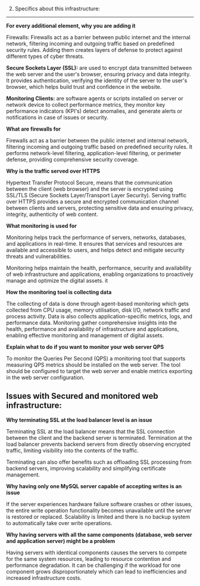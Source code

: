 2. Specifics about this infrastructure:
----------------------------------------

**For every additional element, why you are adding it**

Firewalls: Firewalls act as a barrier between public internet and the internal network, filtering incoming and outgoing traffic based on predefined security rules. Adding them creates layers of defense to protect against different types of cyber threats.

__Secure Sockets Layer (SSL):__ are used to encrypt data transmitted between the web server and the user's browser, ensuring privacy and data integrity. It provides authentication, verifying the identity of the server to the user's browser, which helps build trust and confidence in the website. 

__Monitoring Clients:__ are software agents or scripts installed on server or network device to collect performance metrics, they monitor key performance indicators (KPI's) detect anomalies, and generate alerts or notifications in case of issues or security. 

**What are firewalls for**

Firewalls act as a barrier between the public internet and internal network, filtering incoming and outgoing traffic based on predefined security rules. It performs network-level filtering, application-level filtering, or perimeter defense, providing comprehensive security coverage. 

**Why is the traffic served over HTTPS**

Hypertext Transfer Protocol Secure, means that the communication between the client (web browser) and the server is encrypted using SSL/TLS (Secure Sockets Layer/Transport Layer Security). Serving traffic over HTTPS provides a secure and encrypted 
communication channel between clients and servers, protecting sensitive data and ensuring privacy, integrity, authenticity of web content. 

**What monitoring is used for**

Monitoring helps track the performance of servers, networks, databases, and applications in real-time.  It ensures that services and resources are available and accessible to users, and helps detect and mitigate security threats and vulnerabilities. 

Monitoring helps maintain the health, performance, security and availability of web infrastructure and applications, enabling organizations to proactively manage and optimize the digital assets. it  

**How the monitoring tool is collecting data**

The collecting of data is done through agent-based monitoring which gets collected from CPU usage, memory utilisation, disk I/O, network traffic and process activity. Data is also collects application-specific metrics, logs, and performance data. Monitoring gather comprehensive insights into the health, performance and availability of infrastructure and applications, enabling effective monitoring and management of digital assets. 

**Explain what to do if you want to monitor your web server QPS**

To monitor the Queries Per Second (QPS) a monitoring tool that supports measuring QPS metrics should be installed on the web server. The tool should be configured to target the web server and enable metrics exporting in the web server configuration.


Issues with Secured and monitored web infrastructure:
-----------------------------------------------------

**Why terminating SSL at the load balancer level is an issue**

Terminating SSL at the load balancer means that the SSL connection between the client and the backend server is terminated. Termination at the load balancer prevents backend servers from directly observing encrypted traffic, limiting visibility into the contents of the traffic.

Terminating can also offer benefits such as offloading SSL processing from backend servers, improving scalability and simplifying certificate management. 

**Why having only one MySQL server capable of accepting writes is an issue**

If the server experiences hardware failure software crashes or other issues, the entire write operation functionality becomes unavailable until the server is restored or replaced. 
Scalability is limited and there is no backup system to automatically take over write operations.


**Why having servers with all the same components (database, web server and application server) might be a problem**

Having servers with identical components causes the servers to compete for the same system resources, leading to resource contention and performance degradation. It can be challenging if the workload for one component grows disproportionately which can lead to inefficiencies and increased infrastructure costs.

